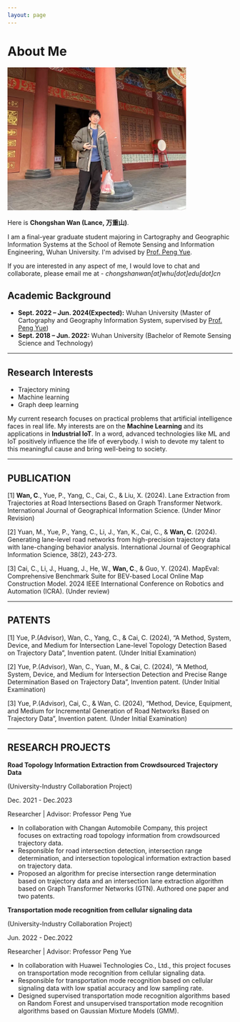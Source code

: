 ```yaml
---
layout: page
---
```


# About Me

<img src="chongshanwan.jpg" class="floatpic" width="400" height="320">

Here is **Chongshan Wan (Lance, 万重山)**.

I am a final-year graduate student majoring in Cartography and Geographic Information Systems at the School of Remote Sensing and Information Engineering, Wuhan University. I'm advised by [Prof. Peng Yue](http://jszy.whu.edu.cn/pyue). 

If you are interested in any aspect of me, I would love to chat and collaborate, please email me at - *chongshanwan[at]whu[dot]edu[dot]cn*

## Academic Background

- **Sept. 2022 – Jun. 2024(Expected):** Wuhan University (Master of Cartography and Geography Information System, supervised by [Prof. Peng Yue](http://jszy.whu.edu.cn/pyue))
- **Sept. 2018 – Jun. 2022:** Wuhan University (Bachelor of Remote Sensing Science and Technology)

---

## Research Interests

- Trajectory mining
- Machine learning
- Graph deep learning

My current research focuses on practical problems that artificial intelligence faces in real life. My interests are on the **Machine Learning** and its applications in **Industrial IoT**. In a word, advanced technologies like ML and IoT positively influence the life of everybody.  I wish to devote my talent to this meaningful cause and bring well-being to society.

---

## PUBLICATION

[1] **Wan, C**., Yue, P., Yang, C., Cai, C., & Liu, X. (2024). Lane Extraction from Trajectories at Road Intersections Based on Graph Transformer Network. International Journal of Geographical Information Science. (Under Minor Revision)

[2] Yuan, M., Yue, P., Yang, C., Li, J., Yan, K., Cai, C., & **Wan, C**. (2024). Generating lane-level road networks from high-precision trajectory data with lane-changing behavior analysis. International Journal of Geographical Information Science, 38(2), 243-273.

[3] Cai, C., Li, J., Huang, J., He, W., **Wan, C**., & Guo, Y. (2024). MapEval: Comprehensive Benchmark Suite for BEV-based Local Online Map Construction Model. 2024 IEEE International Conference on Robotics and Automation (ICRA). (Under review)

---

## PATENTS      

[1] Yue, P.(Advisor), Wan, C., Yang, C., & Cai, C. (2024), “A Method, System, Device, and Medium for Intersection Lane-level Topology Detection Based on Trajectory Data”, Invention patent. (Under Initial Examination)

[2] Yue, P.(Advisor), Wan, C., Yuan, M., & Cai, C. (2024), “A Method, System, Device, and Medium for Intersection Detection and Precise Range Determination Based on Trajectory Data”, Invention patent. (Under Initial Examination)

[3] Yue, P.(Advisor), Cai, C., & Wan, C. (2024), “Method, Device, Equipment, and Medium for Incremental Generation of Road Networks Based on Trajectory Data”, Invention patent. (Under Initial Examination)

---

## RESEARCH PROJECTS                                    
**Road Topology Information Extraction from Crowdsourced Trajectory Data**

(University-Industry Collaboration Project)  

Dec. 2021 - Dec.2023

Researcher | Advisor: Professor Peng Yue   

-	In collaboration with Changan Automobile Company, this project focuses on extracting road topology information from crowdsourced trajectory data.
-	Responsible for road intersection detection, intersection range determination, and intersection topological information extraction based on trajectory data.
-	Proposed an algorithm for precise intersection range determination based on trajectory data and an intersection lane extraction algorithm based on Graph Transformer Networks (GTN). Authored one paper and two patents.

**Transportation mode recognition from cellular signaling data**

(University-Industry Collaboration Project) 

Jun. 2022 - Dec.2022

Researcher | Advisor: Professor Peng Yue 

-	In collaboration with Huawei Technologies Co., Ltd., this project focuses on transportation mode recognition from cellular signaling data.
-	Responsible for transportation mode recognition based on cellular signaling data with low spatial accuracy and low sampling rate.
-	Designed supervised transportation mode recognition algorithms based on Random Forest and unsupervised transportation mode recognition algorithms based on Gaussian Mixture Models (GMM).


